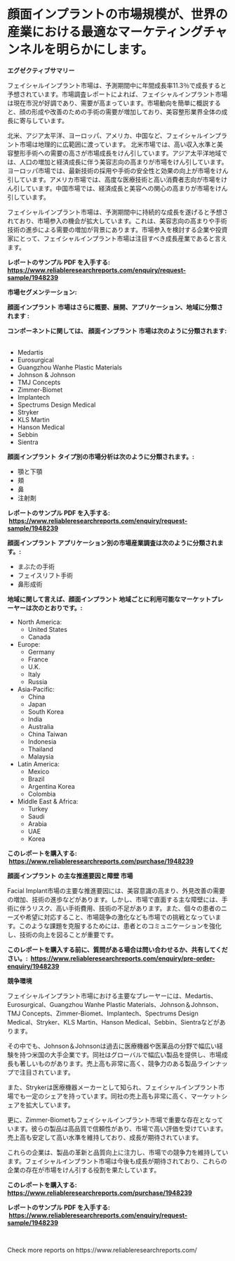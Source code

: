<p><h1>顔面インプラントの市場規模が、世界の産業における最適なマーケティングチャンネルを明らかにします。</h1></p><p><strong>エグゼクティブサマリー</strong></p>
<p><p>フェイシャルインプラント市場は、予測期間中に年間成長率11.3％で成長すると予想されています。市場調査レポートによれば、フェイシャルインプラント市場は現在市況が好調であり、需要が高まっています。市場動向を簡単に概説すると、顔の形成や改善のための手術の需要が増加しており、美容整形業界全体の成長に寄与しています。</p><p>北米、アジア太平洋、ヨーロッパ、アメリカ、中国など、フェイシャルインプラント市場は地理的に広範囲に渡っています。 北米市場では、高い収入水準と美容整形手術への需要の高さが市場成長をけん引しています。アジア太平洋地域では、人口の増加と経済成長に伴う美容志向の高まりが市場をけん引しています。 ヨーロッパ市場では、最新技術の採用や手術の安全性と効果の向上が市場をけん引しています。アメリカ市場では、高度な医療技術と高い消費者志向が市場をけん引しています。中国市場では、経済成長と美容への関心の高まりが市場をけん引しています。</p><p>フェイシャルインプラント市場は、予測期間中に持続的な成長を遂げると予想されており、市場参入の機会が拡大しています。これは、美容志向の高まりや手術技術の進歩による需要の増加が背景にあります。市場参入を検討する企業や投資家にとって、フェイシャルインプラント市場は注目すべき成長産業であると言えます。</p></p>
<p><strong>レポートのサンプル PDF を入手する: <a href="https://www.reliableresearchreports.com/enquiry/request-sample/1948239">https://www.reliableresearchreports.com/enquiry/request-sample/1948239</a></strong></p>
<p><strong>市場セグメンテーション:</strong></p>
<p><strong> 顔面インプラント 市場はさらに概要、展開、アプリケーション、地域に分類されます :</strong></p>
<p><strong>コンポーネントに関しては、 顔面インプラント 市場は次のように分類されます: &nbsp;</strong></p>
<p><ul><li>Medartis</li><li>Eurosurgical</li><li>Guangzhou Wanhe Plastic Materials</li><li>Johnson & Johnson</li><li>TMJ Concepts</li><li>Zimmer-Biomet</li><li>Implantech</li><li>Spectrums Design Medical</li><li>Stryker</li><li>KLS Martin</li><li>Hanson Medical</li><li>Sebbin</li><li>Sientra</li></ul></p>
<p><strong> 顔面インプラント タイプ別の市場分析は次のように分類されます。:</strong></p>
<p><ul><li>顎と下顎</li><li>頬</li><li>鼻</li><li>注射剤</li></ul></p>
<p><strong>レポートのサンプル PDF を入手する: &nbsp;<a href="https://www.reliableresearchreports.com/enquiry/request-sample/1948239">https://www.reliableresearchreports.com/enquiry/request-sample/1948239</a></strong></p>
<p><strong> 顔面インプラント アプリケーション別の市場産業調査は次のように分類されます。:</strong></p>
<p><ul><li>まぶたの手術</li><li>フェイスリフト手術</li><li>鼻形成術</li></ul></p>
<p><strong>地域に関して言えば、顔面インプラント 地域ごとに利用可能なマーケットプレーヤーは次のとおりです。:</strong></p>
<p><ul>
    <li>
        North America:
        <ul>
            <li>United States</li>
            <li>Canada</li>
        </ul>
    </li>
    <li>
        Europe:
        <ul>
            <li>Germany</li>
            <li>France</li>
            <li>U.K.</li>
            <li>Italy</li>
            <li>Russia</li>
        </ul>
    </li>
    <li>
        Asia-Pacific:
        <ul>
            <li>China</li>
            <li>Japan</li>
            <li>South Korea</li>
            <li>India</li>
            <li>Australia</li>
            <li>China Taiwan</li>
            <li>Indonesia</li>
            <li>Thailand</li>
            <li>Malaysia</li>
        </ul>
    </li>
    <li>
        Latin America:
        <ul>
            <li>Mexico</li>
            <li>Brazil</li>
            <li>Argentina Korea</li>
            <li>Colombia</li>
        </ul>
    </li>
    <li>
        Middle East & Africa:
        <ul>
            <li>Turkey</li>
            <li>Saudi</li>
            <li>Arabia</li>
            <li>UAE</li>
            <li>Korea</li>
        </ul>
    </li>
    </ul></p>
<p><strong>このレポートを購入する: &nbsp;<a href="https://www.reliableresearchreports.com/purchase/1948239">https://www.reliableresearchreports.com/purchase/1948239</a></strong></p>
<p><strong>顔面インプラント の主な推進要因と障壁 市場</strong></p>
<p><p>Facial Implant市場の主要な推進要因には、美容意識の高まり、外見改善の需要の増加、技術の進歩などがあります。しかし、市場で直面する主な障壁には、手術に伴うリスク、高い手術費用、技術の不足があります。また、個々の患者のニーズや希望に対応すること、市場競争の激化なども市場での挑戦となっています。このような課題を克服するためには、患者とのコミュニケーションを強化し、技術の向上を図ることが重要です。</p></p>
<p><strong>このレポートを購入する前に、質問がある場合は問い合わせるか、共有してください。:&nbsp; <a href="https://www.reliableresearchreports.com/enquiry/pre-order-enquiry/1948239">https://www.reliableresearchreports.com/enquiry/pre-order-enquiry/1948239</a></strong></p>
<p><strong>競争環境</strong></p>
<p><p>フェイシャルインプラント市場における主要なプレーヤーには、Medartis、Eurosurgical、Guangzhou Wanhe Plastic Materials、Johnson＆Johnson、TMJ Concepts、Zimmer-Biomet、Implantech、Spectrums Design Medical、Stryker、KLS Martin、Hanson Medical、Sebbin、Sientraなどがあります。</p><p>その中でも、Johnson＆Johnsonは過去に医療機器や医薬品の分野で幅広い経験を持つ米国の大手企業です。同社はグローバルで幅広い製品を提供し、市場成長も著しいものがあります。売上高も非常に高く、競争力のある製品ラインナップで注目されています。</p><p>また、Strykerは医療機器メーカーとして知られ、フェイシャルインプラント市場でも一定のシェアを持っています。同社の売上高も非常に高く、マーケットシェアを拡大しています。</p><p>更に、Zimmer-Biometもフェイシャルインプラント市場で重要な存在となっています。彼らの製品は高品質で信頼性があり、市場で高い評価を受けています。売上高も安定して高い水準を維持しており、成長が期待されています。</p><p>これらの企業は、製品の革新と品質向上に注力し、市場での競争力を維持しています。フェイシャルインプラント市場は今後も成長が期待されており、これらの企業の存在が市場をけん引する役割を果たしています。</p></p>
<p><strong>このレポートを購入する: &nbsp; <a href="https://www.reliableresearchreports.com/purchase/1948239">https://www.reliableresearchreports.com/purchase/1948239</a></strong></p>
<p><strong>レポートのサンプル PDF を入手する: &nbsp;<a href="https://www.reliableresearchreports.com/enquiry/request-sample/1948239">https://www.reliableresearchreports.com/enquiry/request-sample/1948239</a></strong><strong></strong></p>
<p>&nbsp;</p>
<p>Check more reports on https://www.reliableresearchreports.com/</p>